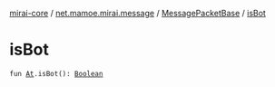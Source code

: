[mirai-core](../../index.md) / [net.mamoe.mirai.message](../index.md) / [MessagePacketBase](index.md) / [isBot](./is-bot.md)

# isBot

`fun `[`At`](../../net.mamoe.mirai.message.data/-at/index.md)`.isBot(): `[`Boolean`](https://kotlinlang.org/api/latest/jvm/stdlib/kotlin/-boolean/index.html)